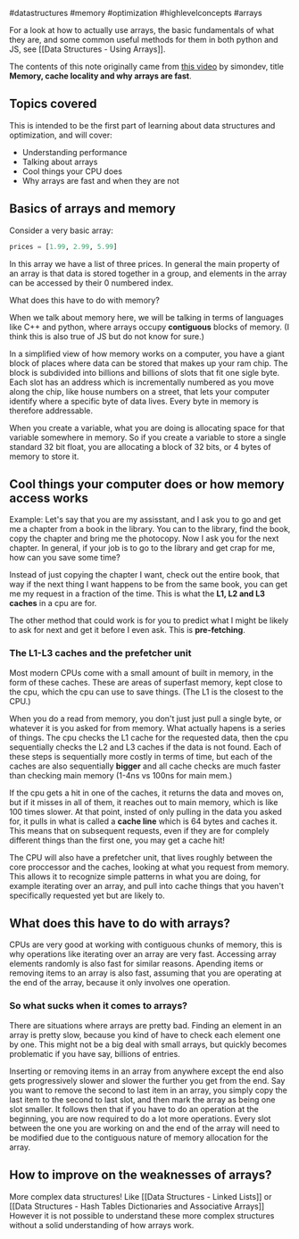 #datastructures #memory #optimization #highlevelconcepts #arrays 

For a look at how to actually use arrays, the basic fundamentals of what they are, and some common useful methods for them in both python and JS, see [[Data Structures - Using Arrays]].

The contents of this note originally came from [this video](https://www.youtube.com/watch?v=247cXLkYt2M&list=PLRL3Z3lpLmH0FiSWovfiBtxNczQg0Hzry&index=1) by simondev, title **Memory, cache locality and why arrays are fast**.

## Topics covered
This is intended to be the first part of learning about data structures and optimization, and will cover:
- Understanding performance
- Talking about arrays
- Cool things your CPU does
- Why arrays are fast and when they are not

## Basics of arrays and memory
Consider a very basic array:
```python
prices = [1.99, 2.99, 5.99]
```
In this array we have a list of three prices. In general the main property of an array is that data is stored together in a group, and elements in the array can be accessed by their 0 numbered index.

What does this have to do with memory?

When we talk about memory here, we will be talking in terms of languages like C++ and python, where arrays occupy **contiguous** blocks of memory. (I think this is also true of JS but do not know for sure.) 

In a simplified view of how memory works on a computer, you have a giant block of places where data can be stored that makes up your ram chip. The block is subdivided into billions and billions of slots that fit one sigle byte. Each slot has an address which is incrementally numbered as you move along the chip, like house numbers on a street, that lets your computer identify where a specific byte of data lives. Every byte in memory is therefore addressable.

When you create a variable, what you are doing is allocating space for that variable somewhere in memory. So if you create a variable to store a single standard 32 bit float, you are allocating a block of 32 bits, or 4 bytes of memory to store it.

## Cool things your computer does or how memory access works
Example: 
Let's say that you are my assisstant, and I ask you to go and get me a chapter from a book in the library. You can to the library, find the book, copy the chapter and bring me the photocopy. Now I ask you for the next chapter. In general, if your job is to go to the library and get crap for me, how can you save some time?

Instead of just copying the chapter I want, check out the entire book, that way if the next thing I want happens to be from the same book, you can get me my request in a fraction of the time.
This is what the **L1, L2 and L3 caches** in a cpu are for. 

The other method that could work is for you to predict what I might be likely to ask for next and get it before I even ask. This is **pre-fetching**.

### The L1-L3 caches and the prefetcher unit
Most modern CPUs come with a small amount of built in memory, in the form of these caches. These are areas of superfast memory, kept close to the cpu, which the cpu can use to save things. (The L1 is the closest to the CPU.) 

When you do a read from memory, you don't just just pull a single byte, or whatever it is you asked for from memory. What actually hapens is a series of things. The cpu checks the L1 cache for the requested data, then the cpu sequentially checks the L2 and L3 caches if the data is not found. Each of these steps is sequentially more costly in terms of time, but each of the caches are also sequentially **bigger** and all cache checks are much faster than checking main memory (1-4ns vs 100ns for main mem.) 

If the cpu gets a hit in one of the caches, it returns the data and moves on, but if it misses in all of them, it reaches out to main memory, which is like 100 times slower. At that point, insted of only pulling in the data you asked for, it pulls in what is called a **cache line** which is 64 bytes and caches it. This means that on subsequent requests, even if they are for complely different things than the first one, you may get a cache hit! 

The CPU will also have a prefetcher unit, that lives roughly between the core proccessor and the caches, looking at what you request from memory. This allows it to recognize simple patterns in what you are doing, for example iterating over an array, and pull into cache things that you haven't specifically requested yet but are likely to. 

## What does this have to do with arrays?
CPUs are very good at working with contiguous chunks of memory, this is why operations like iterating over an array are very fast. Accessing array elements randomly is also fast for similar reasons. Apending items or removing items to an array is also fast, assuming that you are operating at the end of the array, because it only involves one operation.

### So what sucks when it comes to arrays?
There are situations where arrays are pretty bad. Finding an element in an array is pretty slow, because you kind of have to check each element one by one. This might not be a big deal with small arrays, but quickly becomes problematic if you have say, billions of entries.

Inserting or removing items in an array from anywhere except the end also gets progressively slower and slower the further you get from the end. Say you want to remove the second to last item in an array, you simply copy the last item to the second to last slot, and then mark the array as being one slot smaller. It follows then that if you have to do an operation at the beginning, you are now required to do a lot more operations. Every slot between the one you are working on and the end of the array will need to be modified due to the contiguous nature of memory allocation for the array.

## How to improve on the weaknesses of arrays?
More complex data structures! Like [[Data Structures - Linked Lists]] or [[Data Structures - Hash Tables Dictionaries and Associative Arrays]]
However it is not possible to understand these more complex structures without a solid understanding of how arrays work.